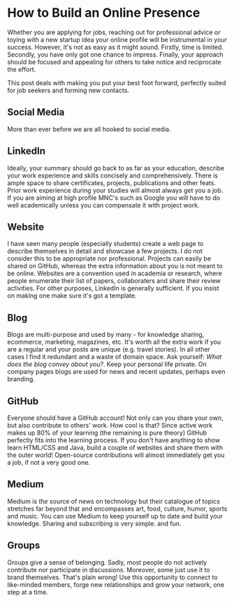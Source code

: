 # How to Build an Online Presence

Whether you are applying for jobs, reaching out for professional advice or toying with a new startup idea your online profile will be instrumental in your success. However, it's not as easy as it might sound. Firstly, time is limited. Secondly, you have only got one chance to impress. Finally, your approach should be focused and appealing for others to take notice and reciprocate the effort.

This post deals with making you put your best foot forward, perfectly suited for job seekers and forming new contacts.

## Social Media
More than ever before we are all hooked to social media.

## LinkedIn
Ideally, your summary should go back to as far as your education, describe your work experience and skills concisely and comprehensively. There is ample space to share certificates, projects, publications and other feats. Prior work experience during your studies will almost always get you a job. If you are aiming at high profile MNC's such as Google you will have to do well academically unless you can compensate it with project work.

## Website
I have seen many people (especially students) create a web page to describe themselves in detail and showcase a few projects. I do not consider this to be appropriate nor professional. Projects can easily be shared on GitHub, whereas the extra information about you is not meant to be online. Websites are a convention used in academia or research, where people enumerate their list of papers, collaboraters and share their review activities. For other purposes, LinkedIn is generally sufficient. If you insist on making one make sure it's got a template.

## Blog
Blogs are multi-purpose and used by many - for knowledge sharing, ecommerce, marketing, magazines, etc. It's worth all the extra work if you are a regular and your posts are unique (e.g. travel stories). In all other cases I find it redundant and a waste of domain space. Ask yourself: *What does the blog convey about you?*. Keep your personal life private. On company pages blogs are used for news and recent updates, perhaps even branding.

## GitHub
Everyone should have a GitHub account! Not only can you share your own, but also contribute to others' work. How cool is that? Since active work makes up 80% of your learning (the remaining is pure theory) GitHub perfectly fits into the learning process. If you don't have anything to show learn HTML/CSS and Java, build a couple of websites and share them with the outer world! Open-source contributions will almost immediately get you a job, if not a very good one.

## Medium
Medium is *the* source of news on technology but their catalogue of topics stretches far beyond that and encompasses art, food, culture, humor, sports and music. You can use Medium to keep yourself up to date and build your knowledge. Sharing and subscribing is very simple. and fun.

## Groups
Groups give a sense of belonging. Sadly, most people do not actively contribute nor participate in discussions. Moreover, some just use it to brand themselves. That's plain wrong! Use this opportunity to connect to like-minded members, forge new relationships and grow your network, one step at a time.
